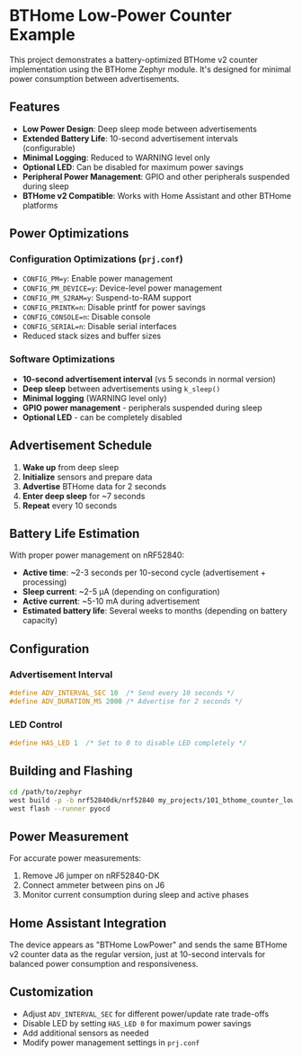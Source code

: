 # BTHome Low-Power Counter Example

This project demonstrates a battery-optimized BTHome v2 counter implementation using the BTHome Zephyr module. It's designed for minimal power consumption between advertisements.

## Features

- **Low Power Design**: Deep sleep mode between advertisements
- **Extended Battery Life**: 10-second advertisement intervals (configurable)
- **Minimal Logging**: Reduced to WARNING level only
- **Optional LED**: Can be disabled for maximum power savings
- **Peripheral Power Management**: GPIO and other peripherals suspended during sleep
- **BTHome v2 Compatible**: Works with Home Assistant and other BTHome platforms

## Power Optimizations

### Configuration Optimizations (`prj.conf`)
- `CONFIG_PM=y`: Enable power management
- `CONFIG_PM_DEVICE=y`: Device-level power management
- `CONFIG_PM_S2RAM=y`: Suspend-to-RAM support
- `CONFIG_PRINTK=n`: Disable printf for power savings
- `CONFIG_CONSOLE=n`: Disable console
- `CONFIG_SERIAL=n`: Disable serial interfaces
- Reduced stack sizes and buffer sizes

### Software Optimizations
- **10-second advertisement interval** (vs 5 seconds in normal version)
- **Deep sleep** between advertisements using `k_sleep()`
- **Minimal logging** (WARNING level only)
- **GPIO power management** - peripherals suspended during sleep
- **Optional LED** - can be completely disabled

## Advertisement Schedule

1. **Wake up** from deep sleep
2. **Initialize** sensors and prepare data
3. **Advertise** BTHome data for 2 seconds
4. **Enter deep sleep** for ~7 seconds
5. **Repeat** every 10 seconds

## Battery Life Estimation

With proper power management on nRF52840:
- **Active time**: ~2-3 seconds per 10-second cycle (advertisement + processing)
- **Sleep current**: ~2-5 µA (depending on configuration)
- **Active current**: ~5-10 mA during advertisement
- **Estimated battery life**: Several weeks to months (depending on battery capacity)

## Configuration

### Advertisement Interval

```c
#define ADV_INTERVAL_SEC 10  /* Send every 10 seconds */
#define ADV_DURATION_MS 2000 /* Advertise for 2 seconds */
```

### LED Control
```c
#define HAS_LED 1  /* Set to 0 to disable LED completely */
```

## Building and Flashing

```bash
cd /path/to/zephyr
west build -p -b nrf52840dk/nrf52840 my_projects/101_bthome_counter_lowpower
west flash --runner pyocd
```

## Power Measurement

For accurate power measurements:
1. Remove J6 jumper on nRF52840-DK
2. Connect ammeter between pins on J6
3. Monitor current consumption during sleep and active phases

## Home Assistant Integration

The device appears as "BTHome LowPower" and sends the same BTHome v2 counter data as the regular version, just at 10-second intervals for balanced power consumption and responsiveness.

## Customization

- Adjust `ADV_INTERVAL_SEC` for different power/update rate trade-offs
- Disable LED by setting `HAS_LED 0` for maximum power savings
- Add additional sensors as needed
- Modify power management settings in `prj.conf`